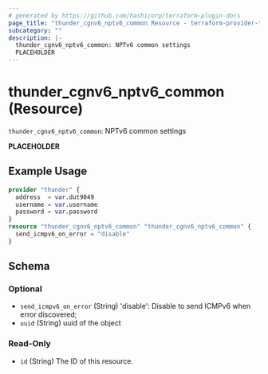 ```yaml
---
# generated by https://github.com/hashicorp/terraform-plugin-docs
page_title: "thunder_cgnv6_nptv6_common Resource - terraform-provider-thunder"
subcategory: ""
description: |-
  thunder_cgnv6_nptv6_common: NPTv6 common settings
  PLACEHOLDER
---
```


# thunder_cgnv6_nptv6_common (Resource)

`thunder_cgnv6_nptv6_common`: NPTv6 common settings

__PLACEHOLDER__

## Example Usage

```terraform
provider "thunder" {
  address  = var.dut9049
  username = var.username
  password = var.password
}
resource "thunder_cgnv6_nptv6_common" "thunder_cgnv6_nptv6_common" {
  send_icmpv6_on_error = "disable"
}
```

<!-- schema generated by tfplugindocs -->
## Schema

### Optional

- `send_icmpv6_on_error` (String) 'disable': Disable to send ICMPv6 when error discovered;
- `uuid` (String) uuid of the object

### Read-Only

- `id` (String) The ID of this resource.


